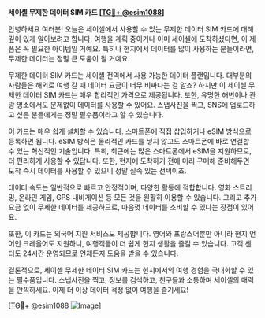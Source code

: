**세이셸 무제한 데이터 SIM 카드 [[TG💪+ @esim1088](https://t.me/s/esim1088)]**

안녕하세요 여러분! 오늘은 세이셸에서 사용할 수 있는 무제한 데이터 SIM 카드에 대해 깊이 있게 알아보려고 합니다. 여행을 계획 중이거나 이미 세이셸에 도착하셨다면, 이 제품은 꼭 필요한 아이템일 거예요. 특히나 현지에서 데이터를 많이 사용하는 분들이라면, 무제한 데이터는 정말 큰 도움이 될 거예요.

무제한 데이터 SIM 카드는 세이셸 전역에서 사용 가능한 데이터 플랜입니다. 대부분의 사람들은 해외로 여행 갈 때 데이터 요금이 너무 비싸다는 걸 알죠? 하지만 이 세이셸 무제한 데이터 SIM 카드는 매우 합리적인 가격으로 제공됩니다. 또한, 유명한 해변이나 관광 명소에서도 문제없이 데이터를 사용할 수 있어요. 스냅사진을 찍고, SNS에 업로드하고 싶은 분들에게는 정말 필수품이라고 할 수 있습니다.

이 카드는 매우 쉽게 설치할 수 있습니다. 스마트폰에 직접 삽입하거나 eSIM 방식으로 등록하면 됩니다. eSIM 방식은 물리적인 카드를 넣지 않고도 스마트폰에 바로 연결할 수 있는 혁신적인 기술입니다. 특히, 최근에는 많은 스마트폰에서 eSIM을 지원하므로, 더 편리하게 사용할 수 있답니다. 또한, 현지에 도착하기 전에 미리 구매해 준비해두면 도착 즉시 데이터를 사용할 수 있으니 정말 실속 있는 선택이죠.

데이터 속도는 일반적으로 빠르고 안정적이며, 다양한 활동에 적합합니다. 영화 스트리밍, 온라인 게임, GPS 내비게이션 등 모든 것을 원활히 이용할 수 있습니다. 그리고 추가 요금 없이 무제한 데이터를 제공하므로, 마음껏 데이터를 소비할 수 있다는 장점이 있어요.

또한, 이 카드는 외국어 지원 서비스도 제공합니다. 영어와 프랑스어뿐만 아니라 현지 언어인 크레올어도 지원하니, 여행객들이 더 쉽게 현지 생활을 즐길 수 있습니다. 고객 센터도 24시간 운영되므로 언제든지 도움을 받을 수 있습니다.

결론적으로, 세이셸 무제한 데이터 SIM 카드는 현지에서의 여행 경험을 극대화할 수 있는 필수품입니다. 스냅사진을 찍고, 정보를 검색하고, 친구들과 소통하며 세이셸의 매력을 만끽하세요. 이제 더 이상 데이터 걱정 없이 여행을 즐기세요!

[[TG💪+ @esim1088](https://t.me/s/esim1088) ![Image](https://i.postimg.cc/Y0z9fWf4/image.png)]
